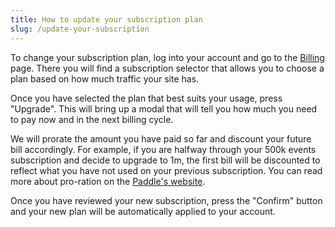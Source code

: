 ```yaml
---
title: How to update your subscription plan
slug: /update-your-subscription
---
```


To change your subscription plan, log into your account and go to the [Billing](https://swetrix.com/billing) page. There you will find a subscription selector that allows you to choose a plan based on how much traffic your site has.

Once you have selected the plan that best suits your usage, press "Upgrade". This will bring up a modal that will tell you how much you need to pay now and in the next billing cycle.

We will prorate the amount you have paid so far and discount your future bill accordingly. For example, if you are halfway through your 500k events subscription and decide to upgrade to 1m, the first bill will be discounted to reflect what you have not used on your previous subscription. You can read more about pro-ration on the [Paddle's website](https://www.paddle.com/resources/proration).

Once you have reviewed your new subscription, press the "Confirm" button and your new plan will be automatically applied to your account.
